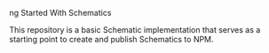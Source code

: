 ng Started With Schematics

This repository is a basic Schematic implementation that serves as a starting point to create and publish Schematics to NPM.
